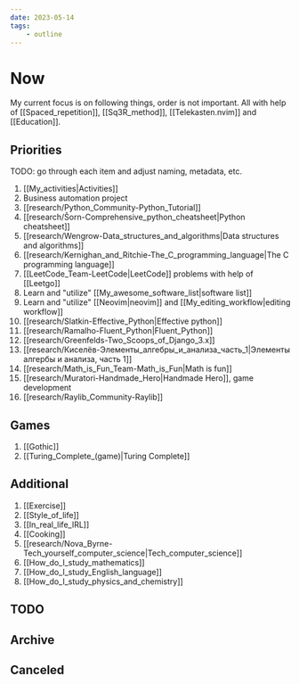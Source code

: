 ```yaml
---
date: 2023-05-14
tags:
    - outline
---
```


# Now

My current focus is on following things, order is not important. All with help
of [[Spaced_repetition]], [[Sq3R_method]], [[Telekasten.nvim]] and [[Education]].


## Priorities

TODO: go through each item and adjust naming, metadata, etc.

1. [[My_activities|Activities]]
2. Business automation project
3. [[research/Python_Community-Python_Tutorial]]
4. [[research/Šorn-Comprehensive_python_cheatsheet|Python cheatsheet]]
5. [[research/Wengrow-Data_structures_and_algorithms|Data structures and algorithms]]
6. [[research/Kernighan_and_Ritchie-The_C_programming_language|The C programming language]]
7. [[LeetCode_Team-LeetCode|LeetCode]] problems with help of [[Leetgo]]
8. Learn and "utilize" [[My_awesome_software_list|software list]]
9. Learn and "utilize" [[Neovim|neovim]] and [[My_editing_workflow|editing workflow]]
11. [[research/Slatkin-Effective_Python|Effective python]]
12. [[research/Ramalho-Fluent_Python|Fluent_Python]]
13. [[research/Greenfelds-Two_Scoops_of_Django_3.x]]
16. [[research/Киселёв-Элементы_алгебры_и_анализа_часть_1|Элементы алгербы и анализа, часть 1]]
17. [[research/Math_is_Fun_Team-Math_is_Fun|Math is fun]]
10. [[research/Muratori-Handmade_Hero|Handmade Hero]], game development
14. [[research/Raylib_Community-Raylib]]

## Games

1. [[Gothic]]
2. [[Turing_Complete_(game)|Turing Complete]]

## Additional

1. [[Exercise]]
2. [[Style_of_life]]
3. [[In_real_life_IRL]]
4. [[Cooking]]
5. [[research/Nova_Byrne-Tech_yourself_computer_science|Tech_computer_science]]
6. [[How_do_I_study_mathematics]]
7. [[How_do_I_study_English_language]]
8. [[How_do_I_study_physics_and_chemistry]]

## TODO

## Archive

## Canceled
